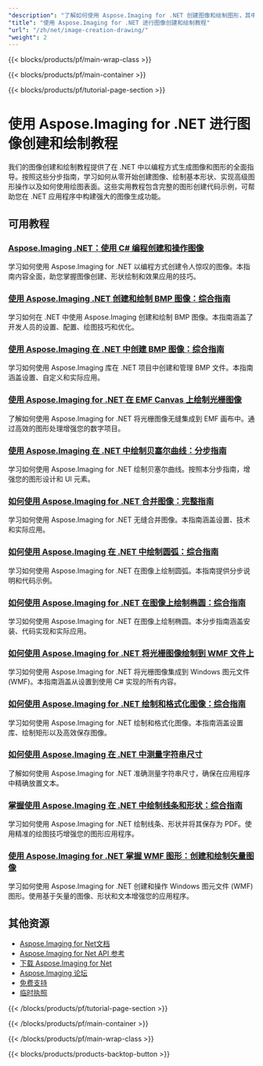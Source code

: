 ```yaml
---
"description": "了解如何使用 Aspose.Imaging for .NET 创建图像和绘制图形，其中包含涵盖核心绘图功能的全面教程。"
"title": "使用 Aspose.Imaging for .NET 进行图像创建和绘制教程"
"url": "/zh/net/image-creation-drawing/"
"weight": 2
---
```


{{< blocks/products/pf/main-wrap-class >}}

{{< blocks/products/pf/main-container >}}

{{< blocks/products/pf/tutorial-page-section >}}
# 使用 Aspose.Imaging for .NET 进行图像创建和绘制教程

我们的图像创建和绘制教程提供了在 .NET 中以编程方式生成图像和图形的全面指导。按照这些分步指南，学习如何从零开始创建图像、绘制基本形状、实现高级图形操作以及如何使用绘图表面。这些实用教程包含完整的图形创建代码示例，可帮助您在 .NET 应用程序中构建强大的图像生成功能。

## 可用教程

### [Aspose.Imaging .NET：使用 C# 编程创建和操作图像](./aspose-imaging-net-create-images-programmatically/)
学习如何使用 Aspose.Imaging for .NET 以编程方式创建令人惊叹的图像。本指南内容全面，助您掌握图像创建、形状绘制和效果应用的技巧。

### [使用 Aspose.Imaging .NET 创建和绘制 BMP 图像：综合指南](./create-draw-bmp-images-aspose-imaging-net/)
学习如何在 .NET 中使用 Aspose.Imaging 创建和绘制 BMP 图像。本指南涵盖了开发人员的设置、配置、绘图技巧和优化。

### [使用 Aspose.Imaging 在 .NET 中创建 BMP 图像：综合指南](./create-bmp-image-aspose-imaging-dotnet/)
学习如何使用 Aspose.Imaging 库在 .NET 项目中创建和管理 BMP 文件。本指南涵盖设置、自定义和实际应用。

### [使用 Aspose.Imaging for .NET 在 EMF Canvas 上绘制光栅图像](./draw-raster-images-emf-canvas-aspose-imaging-dotnet/)
了解如何使用 Aspose.Imaging for .NET 将光栅图像无缝集成到 EMF 画布中。通过高效的图形处理增强您的数字项目。

### [使用 Aspose.Imaging 在 .NET 中绘制贝塞尔曲线：分步指南](./draw-bezier-curves-aspose-imaging-net/)
学习如何使用 Aspose.Imaging for .NET 绘制贝塞尔曲线。按照本分步指南，增强您的图形设计和 UI 元素。

### [如何使用 Aspose.Imaging for .NET 合并图像：完整指南](./combine-images-aspose-imaging-net-guide/)
学习如何使用 Aspose.Imaging for .NET 无缝合并图像。本指南涵盖设置、技术和实际应用。

### [如何使用 Aspose.Imaging 在 .NET 中绘制圆弧：综合指南](./drawing-arcs-aspose-imaging-net/)
学习如何使用 Aspose.Imaging for .NET 在图像上绘制圆弧。本指南提供分步说明和代码示例。

### [如何使用 Aspose.Imaging for .NET 在图像上绘制椭圆：综合指南](./draw-ellipses-aspose-imaging-net/)
学习如何使用 Aspose.Imaging for .NET 在图像上绘制椭圆。本分步指南涵盖安装、代码实现和实际应用。

### [如何使用 Aspose.Imaging for .NET 将光栅图像绘制到 WMF 文件上](./draw-raster-images-wmf-aspose-imaging-net/)
学习如何使用 Aspose.Imaging for .NET 将光栅图像集成到 Windows 图元文件 (WMF)。本指南涵盖从设置到使用 C# 实现的所有内容。

### [如何使用 Aspose.Imaging for .NET 绘制和格式化图像：综合指南](./draw-format-images-aspose-imaging-net/)
学习如何使用 Aspose.Imaging for .NET 绘制和格式化图像。本指南涵盖设置库、绘制矩形以及高效保存图像。

### [如何使用 Aspose.Imaging 在 .NET 中测量字符串尺寸](./measure-string-dimensions-aspose-imaging-net/)
了解如何使用 Aspose.Imaging for .NET 准确测量字符串尺寸，确保在应用程序中精确放置文本。

### [掌握使用 Aspose.Imaging 在 .NET 中绘制线条和形状：综合指南](./master-dotnet-drawing-aspose-imaging-lines-shapes/)
学习如何使用 Aspose.Imaging for .NET 绘制线条、形状并将其保存为 PDF。使用精准的绘图技巧增强您的图形应用程序。

### [使用 Aspose.Imaging for .NET 掌握 WMF 图形：创建和绘制矢量图像](./aspose-imaging-dotnet-create-draw-wmf-graphics/)
学习如何使用 Aspose.Imaging for .NET 创建和操作 Windows 图元文件 (WMF) 图形。使用基于矢量的图像、形状和文本增强您的应用程序。

## 其他资源

- [Aspose.Imaging for Net文档](https://docs.aspose.com/imaging/net/)
- [Aspose.Imaging for Net API 参考](https://reference.aspose.com/imaging/net/)
- [下载 Aspose.Imaging for Net](https://releases.aspose.com/imaging/net/)
- [Aspose.Imaging 论坛](https://forum.aspose.com/c/imaging)
- [免费支持](https://forum.aspose.com/)
- [临时执照](https://purchase.aspose.com/temporary-license/)

{{< /blocks/products/pf/tutorial-page-section >}}

{{< /blocks/products/pf/main-container >}}

{{< /blocks/products/pf/main-wrap-class >}}

{{< blocks/products/products-backtop-button >}}